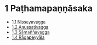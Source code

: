 

# 1 Paṭhamapaṇṇāsaka

* [1.1 Nissayavagga](1/1.1.md)
* [1.2 Anussativagga](1/1.2.md)
* [1.3 Sāmaññavagga](1/1.3.md)
* [1.4 Rāgapeyyāla](1/1.4.md)



